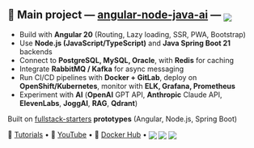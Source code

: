 ## 🚀 Main project — [angular-node-java-ai](https://github.com/ganatan/angular-node-java-ai) — <sub><img src="https://img.shields.io/badge/★%20stars-813-blue?style=flat&logo=github&logoColor=white" /></sub>

- Build with **Angular 20** (Routing, Lazy loading, SSR, PWA, Bootstrap)  
- Use **Node.js (JavaScript/TypeScript)** and **Java Spring Boot 21** backends  
- Connect to **PostgreSQL, MySQL, Oracle**, with **Redis** for caching  
- Integrate **RabbitMQ / Kafka** for async messaging  
- Run CI/CD pipelines with **Docker + GitLab**, deploy on **OpenShift/Kubernetes**, monitor with **ELK, Grafana, Prometheus**
- Experiment with **AI** (**OpenAI** GPT API, **Anthropic** Claude API, **ElevenLabs**, **JoggAI**, **RAG**, **Qdrant**)

Built on [fullstack-starters](https://github.com/ganatan/fullstack-starters) **prototypes** (Angular, Node.js, Spring Boot) 

📘 [Tutorials](https://www.ganatan.com/en/tutorials) • 🎥 [YouTube](https://www.youtube.com/@ganatan) • 🐳 [Docker Hub](https://hub.docker.com/u/ganatan) • <sub><img src="https://img.shields.io/badge/Followers-447-blue?style=flat&logo=github" /> <img src="https://img.shields.io/badge/★%20Stars-1.6k-blue?style=flat&logo=github" /> <img src="https://img.shields.io/badge/Commits-2145-blue?style=flat&logo=git" /></sub>
